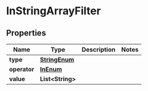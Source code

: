 # InStringArrayFilter

## Properties
Name | Type | Description | Notes
------------ | ------------- | ------------- | -------------
**type** | [**StringEnum**](StringEnum.md) |  | 
**operator** | [**InEnum**](InEnum.md) |  | 
**value** | **List&lt;String&gt;** |  | 
